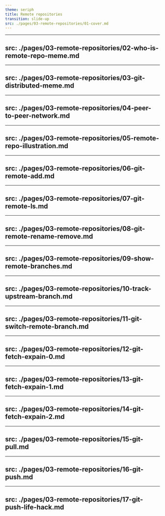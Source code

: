 ```yaml
---
theme: seriph
title: Remote repositories
transition: slide-up
src: ./pages/03-remote-repositories/01-cover.md
---
```


---
src: ./pages/03-remote-repositories/02-who-is-remote-repo-meme.md
---

---
src: ./pages/03-remote-repositories/03-git-distributed-meme.md
---

---
src: ./pages/03-remote-repositories/04-peer-to-peer-network.md
---

---
src: ./pages/03-remote-repositories/05-remote-repo-illustration.md
---

---
src: ./pages/03-remote-repositories/06-git-remote-add.md
---

---
src: ./pages/03-remote-repositories/07-git-remote-ls.md
---

---
src: ./pages/03-remote-repositories/08-git-remote-rename-remove.md
---

---
src: ./pages/03-remote-repositories/09-show-remote-branches.md
---

---
src: ./pages/03-remote-repositories/10-track-upstream-branch.md
---

---
src: ./pages/03-remote-repositories/11-git-switch-remote-branch.md
---

---
src: ./pages/03-remote-repositories/12-git-fetch-expain-0.md
---

---
src: ./pages/03-remote-repositories/13-git-fetch-expain-1.md
---

---
src: ./pages/03-remote-repositories/14-git-fetch-expain-2.md
---

---
src: ./pages/03-remote-repositories/15-git-pull.md
---

---
src: ./pages/03-remote-repositories/16-git-push.md
---

---
src: ./pages/03-remote-repositories/17-git-push-life-hack.md
---
